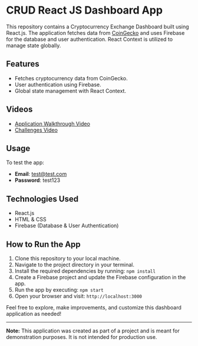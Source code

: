 # CRUD React JS Dashboard App

This repository contains a Cryptocurrency Exchange Dashboard built using React.js. The application fetches data from [CoinGecko](https://www.coingecko.com) and uses Firebase for the database and user authentication. React Context is utilized to manage state globally.

## Features

- Fetches cryptocurrency data from CoinGecko.
- User authentication using Firebase.
- Global state management with React Context.

## Videos

- [Application Walkthrough Video](https://www.loom.com/share/b4dba5cd7a224f78a1526f6e4af9be6f?sid=1f146134-0903-4280-8094-394a52fdf694)
- [Challenges Video](https://www.loom.com/share/f6e3c1fa9de74ff7a6f1fcf7502737b0?sid=d741128d-bed1-40e9-ad0f-e0322e43564c)

## Usage

To test the app:
- **Email**: test@test.com
- **Password**: test123

## Technologies Used

- React.js
- HTML & CSS
- Firebase (Database & User Authentication)

## How to Run the App

1. Clone this repository to your local machine.
2. Navigate to the project directory in your terminal.
3. Install the required dependencies by running: `npm install`
4. Create a Firebase project and update the Firebase configuration in the app.
5. Run the app by executing: `npm start`
6. Open your browser and visit: `http://localhost:3000`

Feel free to explore, make improvements, and customize this dashboard application as needed!

---

**Note:** This application was created as part of a project and is meant for demonstration purposes. It is not intended for production use.


